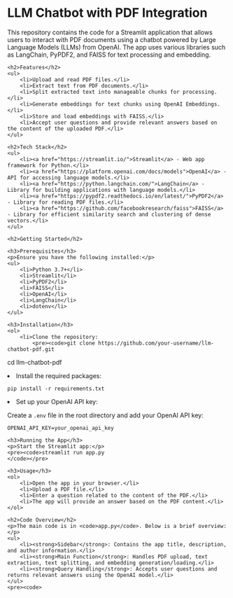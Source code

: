 <!DOCTYPE html>
<html lang="en">
<head>
    <meta charset="UTF-8">
    <meta name="viewport" content="width=device-width, initial-scale=1.0">
    <title>LLM Chatbot with PDF Integration</title>
</head>
<body>
    <h1>LLM Chatbot with PDF Integration</h1>
    <p>This repository contains the code for a Streamlit application that allows users to interact with PDF documents using a chatbot powered by Large Language Models (LLMs) from OpenAI. The app uses various libraries such as LangChain, PyPDF2, and FAISS for text processing and embedding.</p>
    
    <h2>Features</h2>
    <ul>
        <li>Upload and read PDF files.</li>
        <li>Extract text from PDF documents.</li>
        <li>Split extracted text into manageable chunks for processing.</li>
        <li>Generate embeddings for text chunks using OpenAI Embeddings.</li>
        <li>Store and load embeddings with FAISS.</li>
        <li>Accept user questions and provide relevant answers based on the content of the uploaded PDF.</li>
    </ul>
    
    <h2>Tech Stack</h2>
    <ul>
        <li><a href="https://streamlit.io/">Streamlit</a> - Web app framework for Python.</li>
        <li><a href="https://platform.openai.com/docs/models">OpenAI</a> - API for accessing language models.</li>
        <li><a href="https://python.langchain.com/">LangChain</a> - Library for building applications with language models.</li>
        <li><a href="https://pypdf2.readthedocs.io/en/latest/">PyPDF2</a> - Library for reading PDF files.</li>
        <li><a href="https://github.com/facebookresearch/faiss">FAISS</a> - Library for efficient similarity search and clustering of dense vectors.</li>
    </ul>
    
    <h2>Getting Started</h2>
    
    <h3>Prerequisites</h3>
    <p>Ensure you have the following installed:</p>
    <ul>
        <li>Python 3.7+</li>
        <li>Streamlit</li>
        <li>PyPDF2</li>
        <li>FAISS</li>
        <li>OpenAI</li>
        <li>LangChain</li>
        <li>dotenv</li>
    </ul>
    
    <h3>Installation</h3>
    <ol>
        <li>Clone the repository:
            <pre><code>git clone https://github.com/your-username/llm-chatbot-pdf.git
cd llm-chatbot-pdf
            </code></pre>
        </li>
        <li>Install the required packages:
            <pre><code>pip install -r requirements.txt
            </code></pre>
        </li>
        <li>Set up your OpenAI API key:
            <p>Create a <code>.env</code> file in the root directory and add your OpenAI API key:</p>
            <pre><code>OPENAI_API_KEY=your_openai_api_key
            </code></pre>
        </li>
    </ol>
    
    <h3>Running the App</h3>
    <p>Start the Streamlit app:</p>
    <pre><code>streamlit run app.py
    </code></pre>
    
    <h3>Usage</h3>
    <ol>
        <li>Open the app in your browser.</li>
        <li>Upload a PDF file.</li>
        <li>Enter a question related to the content of the PDF.</li>
        <li>The app will provide an answer based on the PDF content.</li>
    </ol>
    
    <h2>Code Overview</h2>
    <p>The main code is in <code>app.py</code>. Below is a brief overview:</p>
    <ul>
        <li><strong>Sidebar</strong>: Contains the app title, description, and author information.</li>
        <li><strong>Main Function</strong>: Handles PDF upload, text extraction, text splitting, and embedding generation/loading.</li>
        <li><strong>Query Handling</strong>: Accepts user questions and returns relevant answers using the OpenAI model.</li>
    </ul>
    <pre><code>


